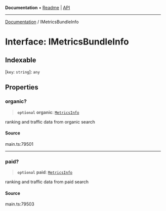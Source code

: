 **Documentation** • [Readme](../README.md) \| [API](../globals.md)

***

[Documentation](../README.md) / IMetricsBundleInfo

# Interface: IMetricsBundleInfo

## Indexable

 \[`key`: `string`\]: `any`

## Properties

### organic?

> **`optional`** **organic**: [`MetricsInfo`](../classes/MetricsInfo.md)

ranking and traffic data from organic search

#### Source

main.ts:79501

***

### paid?

> **`optional`** **paid**: [`MetricsInfo`](../classes/MetricsInfo.md)

ranking and traffic data from paid search

#### Source

main.ts:79503

